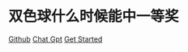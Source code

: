# **双色球什么时候能中一等奖**

<a href="https://github.com/SmallWhite-yp/docsify">Github</a>
<a href="https://le.xiaole.club/" target= "_blank">Chat Gpt</a>
<a href="#README">Get Started</a>
